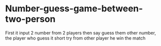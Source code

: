 # Number-guess-game-between-two-person
First it input 2 number from 2 players then say guess them other number, the player who guess it short try from other player he win the match
